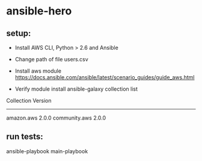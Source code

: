 # ansible-hero

## setup:

- Install AWS CLI, Python > 2.6 and Ansible

- Change path of file users.csv

- Install aws module
https://docs.ansible.com/ansible/latest/scenario_guides/guide_aws.html

- Verify module install
ansible-galaxy collection list

Collection    Version
------------- -------
amazon.aws    2.0.0
community.aws 2.0.0

## run tests:

ansible-playbook main-playbook


